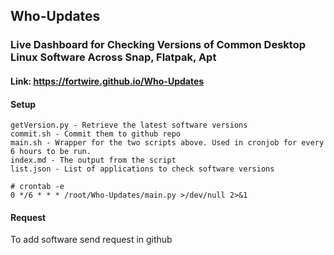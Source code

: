 ## Who-Updates
### Live Dashboard for Checking Versions of Common Desktop Linux Software Across Snap, Flatpak, Apt

#### Link: https://fortwire.github.io/Who-Updates

#### Setup

	getVersion.py - Retrieve the latest software versions
	commit.sh - Commit them to github repo
	main.sh - Wrapper for the two scripts above. Used in cronjob for every 6 hours to be run.
	index.md - The output from the script
	list.json - List of applications to check software versions
	
	# crontab -e
	0 */6 * * * /root/Who-Updates/main.py >/dev/null 2>&1
	
#### Request

To add software send request in github
